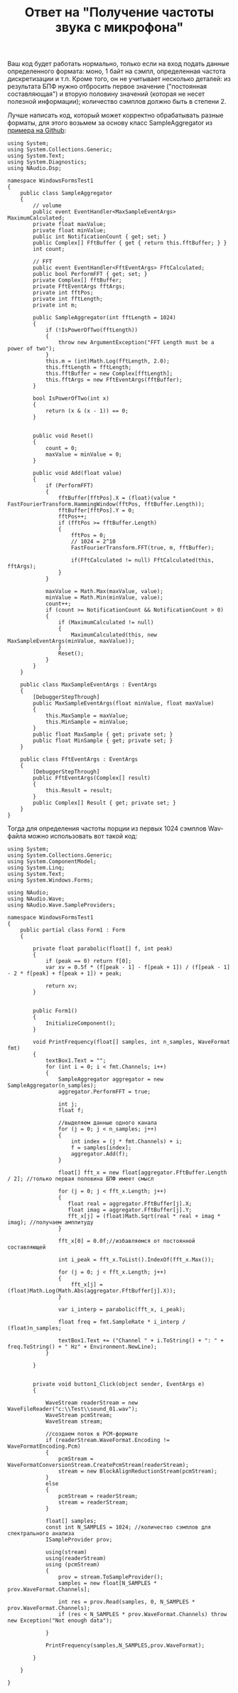 ﻿---
title: "Ответ на \"Получение частоты звука с микрофона\""
se.owner.user_id: 240512
se.owner.display_name: "MSDN.WhiteKnight"
se.owner.link: "https://ru.stackoverflow.com/users/240512/msdn-whiteknight"
se.answer_id: 819012
se.question_id: 818576
se.post_type: answer
se.is_accepted: False
---
<p>Ваш код будет работать нормально, только если на вход подать данные определенного формата: моно, 1 байт на сэмпл, определенная частота дискретизации и т.п. Кроме того, он не учитывает несколько деталей: из результата БПФ нужно отбросить первое значение ("постоянная составляющая") и вторую половину значений (которая не несет полезной информации); количество сэмплов должно быть в степени 2. </p>

<p>Лучше написать код, который может корректно обрабатывать разные форматы, для этого возьмем за основу класс SampleAggregator из <a href="https://github.com/SjB/NAudio/blob/master/NAudioWpfDemo/AudioPlaybackDemo/SampleAggregator.cs" rel="nofollow noreferrer">примера на Github</a>:</p>

<pre><code>using System;
using System.Collections.Generic;
using System.Text;
using System.Diagnostics;
using NAudio.Dsp;

namespace WindowsFormsTest1
{    
    public class SampleAggregator
    {
        // volume
        public event EventHandler&lt;MaxSampleEventArgs&gt; MaximumCalculated;
        private float maxValue;
        private float minValue;
        public int NotificationCount { get; set; }
        public Complex[] FftBuffer { get { return this.fftBuffer; } }
        int count;

        // FFT
        public event EventHandler&lt;FftEventArgs&gt; FftCalculated;
        public bool PerformFFT { get; set; }
        private Complex[] fftBuffer;
        private FftEventArgs fftArgs;
        private int fftPos;
        private int fftLength;
        private int m;

        public SampleAggregator(int fftLength = 1024)
        {
            if (!IsPowerOfTwo(fftLength))
            {
                throw new ArgumentException("FFT Length must be a power of two");
            }
            this.m = (int)Math.Log(fftLength, 2.0);
            this.fftLength = fftLength;
            this.fftBuffer = new Complex[fftLength];
            this.fftArgs = new FftEventArgs(fftBuffer);
        }

        bool IsPowerOfTwo(int x)
        {
            return (x &amp; (x - 1)) == 0;
        }


        public void Reset()
        {
            count = 0;
            maxValue = minValue = 0;
        }

        public void Add(float value)
        {
            if (PerformFFT)
            {
                fftBuffer[fftPos].X = (float)(value * FastFourierTransform.HammingWindow(fftPos, fftBuffer.Length));
                fftBuffer[fftPos].Y = 0;
                fftPos++;
                if (fftPos &gt;= fftBuffer.Length)
                {
                    fftPos = 0;
                    // 1024 = 2^10
                    FastFourierTransform.FFT(true, m, fftBuffer);

                    if(FftCalculated != null) FftCalculated(this, fftArgs);
                }
            }

            maxValue = Math.Max(maxValue, value);
            minValue = Math.Min(minValue, value);
            count++;
            if (count &gt;= NotificationCount &amp;&amp; NotificationCount &gt; 0)
            {
                if (MaximumCalculated != null)
                {
                    MaximumCalculated(this, new MaxSampleEventArgs(minValue, maxValue));
                }
                Reset();
            }
        }
    }

    public class MaxSampleEventArgs : EventArgs
    {
        [DebuggerStepThrough]
        public MaxSampleEventArgs(float minValue, float maxValue)
        {
            this.MaxSample = maxValue;
            this.MinSample = minValue;
        }
        public float MaxSample { get; private set; }
        public float MinSample { get; private set; }
    }

    public class FftEventArgs : EventArgs
    {
        [DebuggerStepThrough]
        public FftEventArgs(Complex[] result)
        {
            this.Result = result;
        }
        public Complex[] Result { get; private set; }
    }
}
</code></pre>

<p>Тогда для определения частоты порции из первых 1024 сэмплов Wav-файла можно использовать вот такой код:</p>

<pre><code>using System;
using System.Collections.Generic;
using System.ComponentModel;
using System.Linq;
using System.Text;
using System.Windows.Forms;

using NAudio;
using NAudio.Wave;
using NAudio.Wave.SampleProviders;

namespace WindowsFormsTest1
{
    public partial class Form1 : Form
    {        

        private float parabolic(float[] f, int peak)
        {
            if (peak == 0) return f[0];
            var xv = 0.5f * (f[peak - 1] - f[peak + 1]) / (f[peak - 1] - 2 * f[peak] + f[peak + 1]) + peak;

            return xv;
        }       


        public Form1()
        {
            InitializeComponent();            
        }

        void PrintFrequency(float[] samples, int n_samples, WaveFormat fmt)
        {
            textBox1.Text = "";
            for (int i = 0; i &lt; fmt.Channels; i++)
            {
                SampleAggregator aggregator = new SampleAggregator(n_samples);
                aggregator.PerformFFT = true;

                int j;
                float f;

                //выделяем данные одного канала
                for (j = 0; j &lt; n_samples; j++)
                {
                    int index = (j * fmt.Channels) + i;
                    f = samples[index];
                    aggregator.Add(f);
                }

                float[] fft_x = new float[aggregator.FftBuffer.Length / 2]; //только первая половина БПФ имеет смысл

                for (j = 0; j &lt; fft_x.Length; j++)
                {
                   float real = aggregator.FftBuffer[j].X;
                   float imag = aggregator.FftBuffer[j].Y;
                   fft_x[j] = (float)Math.Sqrt(real * real + imag * imag); //получаем амплитуду  
                }

                fft_x[0] = 0.0f;//избавляемся от постоянной составляющей

                int i_peak = fft_x.ToList().IndexOf(fft_x.Max());                

                for (j = 0; j &lt; fft_x.Length; j++)
                {
                    fft_x[j] = (float)Math.Log(Math.Abs(aggregator.FftBuffer[j].X));
                }

                var i_interp = parabolic(fft_x, i_peak);

                float freq = fmt.SampleRate * i_interp / (float)n_samples;

                textBox1.Text += ("Channel " + i.ToString() + ": " + freq.ToString() + " Hz" + Environment.NewLine);
            }

        }


        private void button1_Click(object sender, EventArgs e)
        {

            WaveStream readerStream = new WaveFileReader("c:\\Test\\sound_01.wav");
            WaveStream pcmStream;
            WaveStream stream;

            //создаем поток в PCM-формате
            if (readerStream.WaveFormat.Encoding != WaveFormatEncoding.Pcm)
            {
                pcmStream = WaveFormatConversionStream.CreatePcmStream(readerStream);
                stream = new BlockAlignReductionStream(pcmStream);
            }
            else
            {
                pcmStream = readerStream;
                stream = readerStream;
            }

            float[] samples;
            const int N_SAMPLES = 1024; //количество сэмплов для спектрального анализа
            ISampleProvider prov;

            using(stream)
            using(readerStream)
            using (pcmStream)
            {
                prov = stream.ToSampleProvider();                
                samples = new float[N_SAMPLES * prov.WaveFormat.Channels];

                int res = prov.Read(samples, 0, N_SAMPLES * prov.WaveFormat.Channels);
                if (res &lt; N_SAMPLES * prov.WaveFormat.Channels) throw new Exception("Not enough data");

            }

            PrintFrequency(samples,N_SAMPLES,prov.WaveFormat);

        }  

    }

}
</code></pre>
